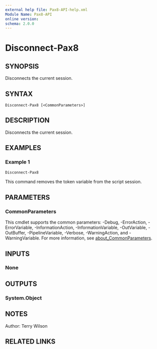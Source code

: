 ```yaml
---
external help file: Pax8-API-help.xml
Module Name: Pax8-API
online version:
schema: 2.0.0
---
```


# Disconnect-Pax8

## SYNOPSIS
Disconnects the current session.

## SYNTAX

```
Disconnect-Pax8 [<CommonParameters>]
```

## DESCRIPTION
Disconnects the current session.

## EXAMPLES

### Example 1
```powershell
Disconnect-Pax8
```

This command removes the token variable from the script session.

## PARAMETERS

### CommonParameters
This cmdlet supports the common parameters: -Debug, -ErrorAction, -ErrorVariable, -InformationAction, -InformationVariable, -OutVariable, -OutBuffer, -PipelineVariable, -Verbose, -WarningAction, and -WarningVariable. For more information, see [about_CommonParameters](http://go.microsoft.com/fwlink/?LinkID=113216).

## INPUTS

### None

## OUTPUTS

### System.Object
## NOTES
Author: Terry Wilson

## RELATED LINKS

